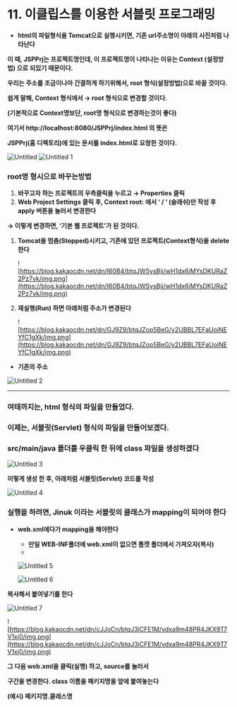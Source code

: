# 11. 이클립스를 이용한 서블릿 프로그래밍

- **html의 파일형식을 Tomcat으로 실행시키면, 기존 url주소명이 아래의 사진처럼 나타난다**

**이 때, JSPPrj는 프로젝트명인데, 이 프로젝트명이 나타나는 이유는 Context (설정방법) 으로 되있기 때문이다.**

**우리는 주소를 조금이나마 간결하게 하기위해서, root 형식(설정방법)으로 바꿀 것이다.**

**쉽게 말해, Context 형식에서 → root 형식으로 변경할 것이다.**

**(기본적으로 Context명보단, root명 형식으로 변경하는것이 좋다)**

**여기서 http://localhost:8080/JSPPrj/index.html 의 뜻은** 

**JSPPrj(홈 디렉토리)에 있는 문서를 index.html로 요청한 것이다.**

![Untitled](https://user-images.githubusercontent.com/80089860/158322399-e145692e-9c71-46ca-9110-1fe348d6a098.png)
![Untitled 1](https://user-images.githubusercontent.com/80089860/158322415-4d91b81d-e9ea-4984-82cb-4d1f3e6d05e5.png)

### root명 형시으로 바꾸는방법

1. **바꾸고자 하는 프로젝트의 우측클릭을 누르고 → Properties 클릭**
2. **Web Project Settings 클릭 후, Context root: 에서  ‘ / ‘ (슬래쉬)만 작성 후 apply 버튼을 눌러서 변경한다** 

**→ 이렇게 변경하면, ‘기본 웹 프로젝트’가 된 것이다.**

1. **Tomcat을 멈춤(Stopped)시키고, 기존에 있던 프로젝트(Context형식)을 delete한다**
    
    ![https://blog.kakaocdn.net/dn/I60B4/btqJWSysBji/wH1dx6iMYsDKURaZ2Pz7vk/img.png](https://blog.kakaocdn.net/dn/I60B4/btqJWSysBji/wH1dx6iMYsDKURaZ2Pz7vk/img.png)
    
2. **재실행(Run) 하면 아래처럼 주소가 변경된다**
    
    ![https://blog.kakaocdn.net/dn/GJ9Z9/btqJZop5BeG/y2UBBL7EFaUoiNEYfC1gXk/img.png](https://blog.kakaocdn.net/dn/GJ9Z9/btqJZop5BeG/y2UBBL7EFaUoiNEYfC1gXk/img.png)
    

- **기존의 주소**

![Untitled 2](https://user-images.githubusercontent.com/80089860/158322440-cc816224-0628-4abe-afb6-3cc3854ae5d0.png)

---

### 여태까지는, html 형식의 파일을 만들었다.

### 이제는, 서블릿(Servlet) 형식의 파일을 만들어보겠다.

### src/main/java 폴더를 우클릭 한 뒤에 class 파일을 생성하겠다

![Untitled 3](https://user-images.githubusercontent.com/80089860/158322463-75e35532-f569-46f2-82d9-254ffbfc94b6.png)


**이렇게 생성 한 후, 아래처럼 서블릿(Servlet) 코드를 작성**

![Untitled 4](https://user-images.githubusercontent.com/80089860/158322478-bd94a417-0250-4ae0-973f-72a76329911b.png)

### 실행을 하려면, Jinuk 이라는 서블릿의 클래스가 mapping이 되어야 한다

- **web.xml에다가 mapping을 해야한다**
    - **만일 WEB-INF폴더에 web.xml이 없으면 톰캣 폴더에서 가져오자(복사)**
    - 
    ![Untitled 5](https://user-images.githubusercontent.com/80089860/158322493-e5691714-0976-4b84-b51e-a7b731baef9a.png)
    
    ![Untitled 6](https://user-images.githubusercontent.com/80089860/158322509-92dba942-03e3-47e1-a3af-707cf289f8a9.png)
    
**복사해서 붙여넣기를 한다**

![Untitled 7](https://user-images.githubusercontent.com/80089860/158322531-50a4de2b-6356-4124-8ac1-d54abfca2f5e.png)

![https://blog.kakaocdn.net/dn/cJJoCn/btqJ3iCFE1M/vdxa9m48PR4JKX9T7V1xj0/img.png](https://blog.kakaocdn.net/dn/cJJoCn/btqJ3iCFE1M/vdxa9m48PR4JKX9T7V1xj0/img.png)

**그 다음 web.xml을 클릭(실행) 하고, source를 눌러서**

**<servlet-class> 구간을 변경한다. class 이름을 패키지명을 앞에 붙여놓는다**

**(예시) 패키지명.클래스명**
